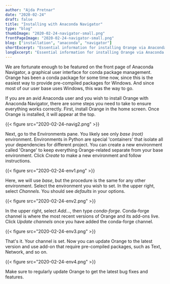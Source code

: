 ```yaml
---
author: "Ajda Pretnar"
date: "2020-02-24"
draft: false
title: "Installing with Anaconda Navigator"
type: "blog"
thumbImage: "2020-02-24-navigator-small.png"
frontPageImage: "2020-02-24-navigator-small.png"
blog: ["installation", "anaconda", "navigator"]
shortExcerpt: "Essential information for installing Orange via Anaconda Navigator."
longExcerpt: "Essential information for installing Orange via Anaconda Navigator."
---
```


We are fortunate enough to be featured on the front page of Anaconda Navigator, a graphical user interface for conda package management. Orange has been a conda package for some time now, since this is the easiest way to provide pre-compiled packages for Windows. And since most of our user base uses Windows, this was the way to go.

If you are an avid Anaconda user and you wish to install Orange with Anaconda Navigator, there are some steps you need to take to ensure everything works correctly. First, install Orange in the home screen. Once Orange is installed, it will appear at the top.

{{< figure src="2020-02-24-navig2.png" >}}

Next, go to the Environments pane. You likely see only *base (root)* environment. Environments in Python are special 'containers' that isolate all your dependencies for different project. You can create a new environment called 'Orange' to keep everything Orange-related separate from your base environment. Click *Create* to make a new environment and follow instructions.

{{< figure src="2020-02-24-env1.png" >}}

Here, we will use *base*, but the procedure is the same for any other environment. Select the environment you wish to set. In the upper right, select *Channels*. You should see *defaults* in your options.

{{< figure src="2020-02-24-env2.png" >}}

In the upper right, select *Add...*, then type *conda-forge*. Conda-forge channel is where the most recent versions of Orange and its add-ons live. Click *Update channels* once you have added the conda-forge channel.

{{< figure src="2020-02-24-env3.png" >}}

That's it. Your channel is set. Now you can update Orange to the latest version and use add-on that require pre-compiled packages, such as Text, Network, and so on.

{{< figure src="2020-02-24-env4.png" >}}

Make sure to regularly update Orange to get the latest bug fixes and features.
